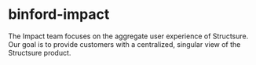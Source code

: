 binford-impact
==============

The Impact team focuses on the aggregate user experience of Structsure. Our goal is to provide customers with a centralized,
singular view of the Structsure product.
